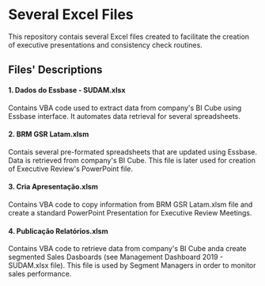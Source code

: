 # Several Excel Files

This repository contais several Excel files created to facilitate the creation of executive presentations and consistency check routines.

## Files' Descriptions

#### 1. Dados do Essbase - SUDAM.xlsx
Contains VBA code used to extract data from company's BI Cube using Essbase interface. It automates data retrieval for several spreadsheets.

#### 2. BRM GSR Latam.xlsm
Contais several pre-formated spreadsheets that are updated using Essbase. Data is retrieved from company's BI Cube. This file is later used for creation of Executive Review's PowerPoint file.

#### 3. Cria Apresentação.xlsm
Contains VBA code to copy information from BRM GSR Latam.xlsm file and create a standard PowerPoint Presentation for Executive Review Meetings.

#### 4. Publicação Relatórios.xlsm
Contains VBA code to retrieve data from company's BI Cube anda create segmented Sales Dasboards (see Management Dashboard 2019 - SUDAM.xlsx file). This file is used by Segment Managers in order to monitor sales performance.
